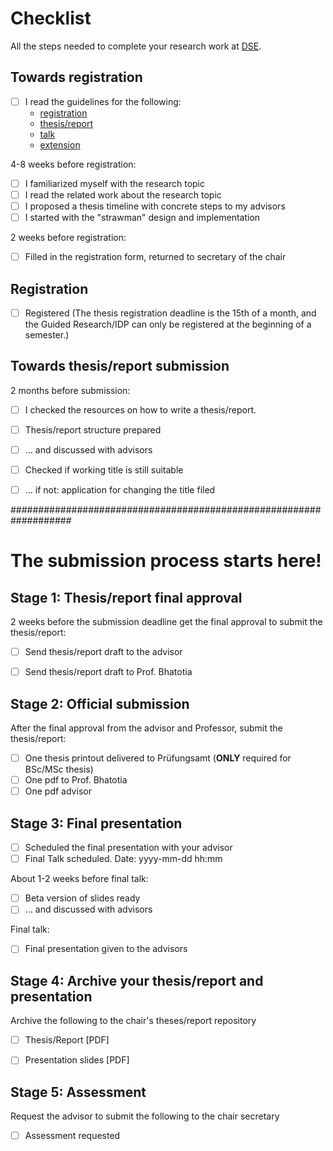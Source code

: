 # Checklist

All the steps needed to complete your research work at [DSE](https://dse.in.tum.de/).

## Towards registration

* [ ] I read the guidelines for the following:
    - [registration](registration/REGISTER-README.md)
    - [thesis/report](thesis/THESIS-README.md)
    - [talk](talk/TALK-README.md)
    - [extension](extension/EXTEND-README.md)
    
4-8 weeks before registration:
* [ ] I familiarized myself with the research topic
* [ ] I read the related work about the research topic
* [ ] I proposed a thesis timeline with concrete steps to my advisors
* [ ] I started with the "strawman" design and implementation

2 weeks before registration:
* [ ] Filled in the registration form, returned to secretary of the chair

## Registration

* [ ] Registered (The thesis registration deadline is the 15th of a month, and the Guided Research/IDP can only be registered at the beginning of a semester.)


## Towards thesis/report submission

2 months before submission:
* [ ] I checked the resources on how to write a thesis/report.
* [ ] Thesis/report structure prepared
* [ ] ... and discussed with advisors
* [ ] Checked if working title is still suitable
* [ ] ... if not: application for changing the title filed


###################################################################
# The submission process starts here!

## Stage 1: Thesis/report final approval

2 weeks before the submission deadline get the final approval to submit the thesis/report:
* [ ] Send thesis/report draft to the advisor
* [ ] Send thesis/report draft to Prof. Bhatotia


## Stage 2: Official submission

After the final approval from the advisor and Professor, submit the thesis/report:
* [ ] One thesis printout delivered to Prüfungsamt (**ONLY** required for BSc/MSc thesis)
* [ ] One pdf to Prof. Bhatotia
* [ ] One pdf advisor

## Stage 3: Final presentation

* [ ] Scheduled the final presentation with your advisor
* [ ] Final Talk scheduled. Date: yyyy-mm-dd hh:mm

About 1-2 weeks before final talk:
* [ ] Beta version of slides ready
* [ ] ... and discussed with advisors

Final talk:
* [ ] Final presentation given to the advisors


## Stage 4: Archive your thesis/report and presentation

Archive the following  to the chair's theses/report repository
* [ ] Thesis/Report [PDF]
* [ ] Presentation slides [PDF]


## Stage 5: Assessment

Request the advisor to submit the following to the chair secretary
* [ ] Assessment requested
